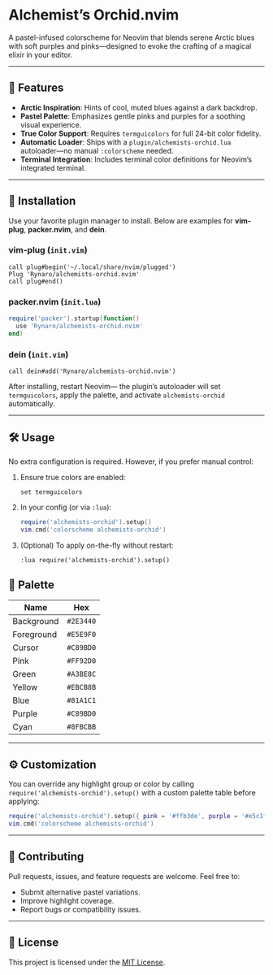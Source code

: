 # Alchemist’s Orchid.nvim

A pastel-infused colorscheme for Neovim that blends serene Arctic blues with soft purples and pinks—designed to evoke the crafting of a magical elixir in your editor.

---

## 🌟 Features

* **Arctic Inspiration**: Hints of cool, muted blues against a dark backdrop.
* **Pastel Palette**: Emphasizes gentle pinks and purples for a soothing visual experience.
* **True Color Support**: Requires `termguicolors` for full 24-bit color fidelity.
* **Automatic Loader**: Ships with a `plugin/alchemists-orchid.lua` autoloader—no manual `:colorscheme` needed.
* **Terminal Integration**: Includes terminal color definitions for Neovim’s integrated terminal.

---

## 🚀 Installation

Use your favorite plugin manager to install. Below are examples for **vim-plug**, **packer.nvim**, and **dein**.

### vim-plug (`init.vim`)

```vim
call plug#begin('~/.local/share/nvim/plugged')
Plug 'Rynaro/alchemists-orchid.nvim'
call plug#end()
```

### packer.nvim (`init.lua`)

```lua
require('packer').startup(function()
  use 'Rynaro/alchemists-orchid.nvim'
end)
```

### dein (`init.vim`)

```vim
call dein#add('Rynaro/alchemists-orchid.nvim')
```

After installing, restart Neovim— the plugin’s autoloader will set `termguicolors`, apply the palette, and activate `alchemists-orchid` automatically.

---

## 🛠 Usage

No extra configuration is required. However, if you prefer manual control:

1. Ensure true colors are enabled:

   ```vim
   set termguicolors
   ```

2. In your config (or via `:lua`):

   ```lua
   require('alchemists-orchid').setup()
   vim.cmd('colorscheme alchemists-orchid')
   ```

3. (Optional) To apply on-the-fly without restart:

   ```vim
   :lua require('alchemists-orchid').setup()
   ```


## 🎨 Palette

| Name       | Hex       |
| ---------- | --------- |
| Background | `#2E3440` |
| Foreground | `#E5E9F0` |
| Cursor     | `#C89BD0` |
| Pink       | `#FF92D0` |
| Green      | `#A3BE8C` |
| Yellow     | `#EBCB8B` |
| Blue       | `#81A1C1` |
| Purple     | `#C89BD0` |
| Cyan       | `#8FBCBB` |

---

## ⚙️ Customization

You can override any highlight group or color by calling `require('alchemists-orchid').setup()` with a custom palette table before applying:

```lua
require('alchemists-orchid').setup({ pink = '#ffb3de', purple = '#e5c1f9' })
vim.cmd('colorscheme alchemists-orchid')
```

---

## 🤝 Contributing

Pull requests, issues, and feature requests are welcome. Feel free to:

* Submit alternative pastel variations.
* Improve highlight coverage.
* Report bugs or compatibility issues.

---

## 📄 License

This project is licensed under the [MIT License](LICENSE).


